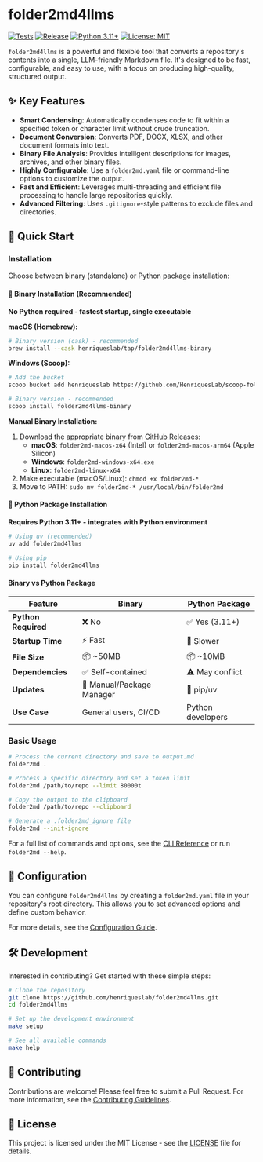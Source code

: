 # folder2md4llms

[![Tests](https://github.com/henriqueslab/folder2md4llms/actions/workflows/test.yml/badge.svg)](https://github.com/henriqueslab/folder2md4llms/actions/workflows/test.yml)
[![Release](https://github.com/henriqueslab/folder2md4llms/actions/workflows/release.yml/badge.svg)](https://github.com/henriqueslab/folder2md4llms/actions/workflows/release.yml)
[![Python 3.11+](https://img.shields.io/badge/python-3.11+-blue.svg)](https://www.python.org/downloads/)
[![License: MIT](https://img.shields.io/badge/License-MIT-yellow.svg)](https://opensource.org/licenses/MIT)

`folder2md4llms` is a powerful and flexible tool that converts a repository's contents into a single, LLM-friendly Markdown file. It's designed to be fast, configurable, and easy to use, with a focus on producing high-quality, structured output.

## ✨ Key Features

- **Smart Condensing**: Automatically condenses code to fit within a specified token or character limit without crude truncation.
- **Document Conversion**: Converts PDF, DOCX, XLSX, and other document formats into text.
- **Binary File Analysis**: Provides intelligent descriptions for images, archives, and other binary files.
- **Highly Configurable**: Use a `folder2md.yaml` file or command-line options to customize the output.
- **Fast and Efficient**: Leverages multi-threading and efficient file processing to handle large repositories quickly.
- **Advanced Filtering**: Uses `.gitignore`-style patterns to exclude files and directories.

## 🚀 Quick Start

### Installation

Choose between binary (standalone) or Python package installation:

#### 🚀 Binary Installation (Recommended)
**No Python required - fastest startup, single executable**

**macOS (Homebrew):**
```bash
# Binary version (cask) - recommended
brew install --cask henriqueslab/tap/folder2md4llms-binary
```

**Windows (Scoop):**
```bash
# Add the bucket
scoop bucket add henriqueslab https://github.com/HenriquesLab/scoop-folder2md4llms

# Binary version - recommended
scoop install folder2md4llms-binary
```

**Manual Binary Installation:**
1. Download the appropriate binary from [GitHub Releases](https://github.com/henriqueslab/folder2md4llms/releases/latest):
   - **macOS**: `folder2md-macos-x64` (Intel) or `folder2md-macos-arm64` (Apple Silicon)
   - **Windows**: `folder2md-windows-x64.exe`
   - **Linux**: `folder2md-linux-x64`
2. Make executable (macOS/Linux): `chmod +x folder2md-*`
3. Move to PATH: `sudo mv folder2md-* /usr/local/bin/folder2md`

#### 🐍 Python Package Installation
**Requires Python 3.11+ - integrates with Python environment**

```bash
# Using uv (recommended)
uv add folder2md4llms

# Using pip
pip install folder2md4llms
```

#### Binary vs Python Package

| Feature | Binary | Python Package |
|---------|---------|----------------|
| **Python Required** | ❌ No | ✅ Yes (3.11+) |
| **Startup Time** | ⚡ Fast | 🐌 Slower |
| **File Size** | 📦 ~50MB | 📦 ~10MB |
| **Dependencies** | ✅ Self-contained | ⚠️ May conflict |
| **Updates** | 🔄 Manual/Package Manager | 🔄 pip/uv |
| **Use Case** | General users, CI/CD | Python developers |

### Basic Usage

```bash
# Process the current directory and save to output.md
folder2md .

# Process a specific directory and set a token limit
folder2md /path/to/repo --limit 80000t

# Copy the output to the clipboard
folder2md /path/to/repo --clipboard

# Generate a .folder2md_ignore file
folder2md --init-ignore
```

For a full list of commands and options, see the [CLI Reference](docs/api.md) or run `folder2md --help`.

## 🔧 Configuration

You can configure `folder2md4llms` by creating a `folder2md.yaml` file in your repository's root directory. This allows you to set advanced options and define custom behavior.

For more details, see the [Configuration Guide](docs/api.md#configuration).

## 🛠️ Development

Interested in contributing? Get started with these simple steps:

```bash
# Clone the repository
git clone https://github.com/henriqueslab/folder2md4llms.git
cd folder2md4llms

# Set up the development environment
make setup

# See all available commands
make help
```

## 🤝 Contributing

Contributions are welcome! Please feel free to submit a Pull Request. For more information, see the [Contributing Guidelines](CONTRIBUTING.md).

## 📄 License

This project is licensed under the MIT License - see the [LICENSE](LICENSE) file for details.
